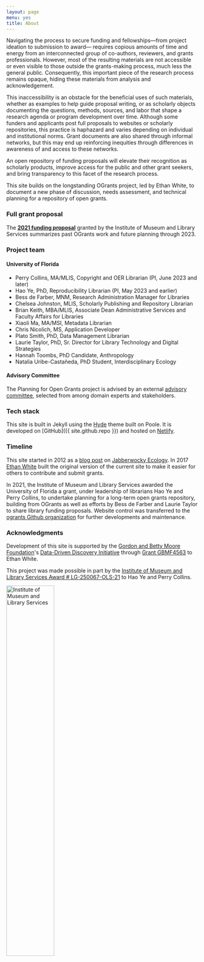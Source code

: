 ```yaml
---
layout: page
menu: yes
title: About
---
```


Navigating the process to secure funding and fellowships—from project ideation to submission to award— requires copious amounts of time and energy from an interconnected group of co-authors, reviewers, and grants professionals. However, most of the resulting materials are not accessible or even visible to those outside the grants-making process, much less the general public. Consequently, this important piece of the research process remains opaque, hiding these materials from analysis and acknowledgement.

This inaccessibility is an obstacle for the beneficial uses of such materials, whether as examples to help guide proposal writing, or as scholarly objects documenting the questions, methods, sources, and labor that shape a research agenda or program development over time. Although some funders and applicants post full proposals to websites or scholarly repositories, this practice is haphazard and varies depending on individual and institutional norms. Grant documents are also shared through informal networks, but this may end up reinforcing inequities through differences in awareness of and access to these networks.

An open repository of funding proposals will elevate their recognition as scholarly products, improve access for the public and other grant seekers, and bring transparency to this facet of the research process. 

This site builds on the longstanding OGrants project, led by Ethan White, to document a new phase of discussion, needs assessment, and technical planning for a repository of open grants.

### Full grant proposal
The **[2021 funding proposal](https://ufdc.ufl.edu/IR00011386/00001/pdf/0)** granted by the Institute of Museum and Library Services summarizes past OGrants work and future planning through 2023.

### Project team
#### University of Florida

* Perry Collins, MA/MLIS, Copyright and OER Librarian (PI, June 2023 and later)
* Hao Ye, PhD, Reproducibility Librarian (PI, May 2023 and earlier)
* Bess de Farber, MNM, Research Administration Manager for Libraries
* Chelsea Johnston, MLIS, Scholarly Publishing and Repository Librarian
* Brian Keith, MBA/MLIS, Associate Dean Administrative Services and Faculty Affairs for Libraries
* Xiaoli Ma, MA/MSI, Metadata Librarian
* Chris Nicolich, MS, Application Developer
* Plato Smith, PhD, Data Management Librarian
* Laurie Taylor, PhD, Sr. Director for Library Technology and Digital Strategies
* Hannah Toombs, PhD Candidate, Anthropology
* Natalia Uribe-Castañeda, PhD Student, Interdisciplinary Ecology

#### Advisory Committee

The Planning for Open Grants project is advised by an external [advisory committee](advisors), selected from among domain experts and stakeholders.

### Tech stack

This site is built in Jekyll using the [Hyde](http://hyde.getpoole.com) theme built on Poole.
It is developed on [GitHub]({{ site.github.repo }}) and hosted on [Netlify](https://www.netlify.com/).

### Timeline

This site started in 2012 as a [blog post](https://jabberwocky.weecology.org/2012/08/10/a-list-of-publicly-available-grant-proposals-in-the-biological-sciences/) on [Jabberwocky Ecology](https://jabberwocky.weecology.org/). In 2017 [Ethan White](http://ethanwhite.org) built the original version of the current site to make it easier for others to contribute and submit grants.

In 2021, the Institute of Museum and Library Services awarded the University of Florida a grant, under leadership of librarians Hao Ye and Perry Collins, to undertake planning for a long-term open grants repository, building from OGrants as well as efforts by Bess de Farber and Laurie Taylor to share library funding proposals. Website control was transferred to the [ogrants Github organization](https://github.com/ogrants) for further developments and maintenance.

### Acknowledgments

Development of this site is supported by the [Gordon and Betty Moore Foundation](https://www.moore.org/)'s [Data-Driven Discovery Initiative](https://www.moore.org/initiative-strategy-detail?initiativeId=data-driven-discovery) through [Grant GBMF4563](https://www.moore.org/grant-detail?grantId=GBMF4563) to Ethan White.

This project was made possible in part by the [Institute of Museum and Library Services Award # LG-250067-OLS-21](https://www.imls.gov/grants/awarded/lg-250067-ols-21) to Hao Ye and Perry Collins. 

<img src = "assets/imls_logo_black.jpg" width = "50%" alt = "Institute of Museum and Library Services">

